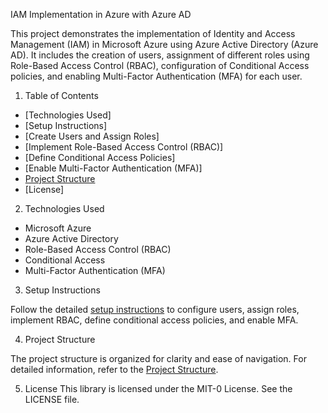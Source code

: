 
IAM Implementation in Azure with Azure AD

This project demonstrates the implementation of Identity and Access Management (IAM) in Microsoft Azure using Azure Active Directory (Azure AD). It includes the creation of users, assignment of different roles using Role-Based Access Control (RBAC), configuration of Conditional Access policies, and enabling Multi-Factor Authentication (MFA) for each user.

1. Table of Contents

- [Technologies Used]
- [Setup Instructions]
- [Create Users and Assign Roles]
- [Implement Role-Based Access Control (RBAC)]
- [Define Conditional Access Policies]
- [Enable Multi-Factor Authentication (MFA)]
- [Project Structure](#project-structure)
- [License]

2. Technologies Used

- Microsoft Azure
- Azure Active Directory
- Role-Based Access Control (RBAC)
- Conditional Access
- Multi-Factor Authentication (MFA)

3. Setup Instructions

Follow the detailed [setup instructions](src/setup) to configure users, assign roles, implement RBAC, define conditional access policies, and enable MFA.

4. Project Structure

The project structure is organized for clarity and ease of navigation. For detailed information, refer to the [Project Structure](#project-structure).

5. License
This library is licensed under the MIT-0 License. See the LICENSE file.

